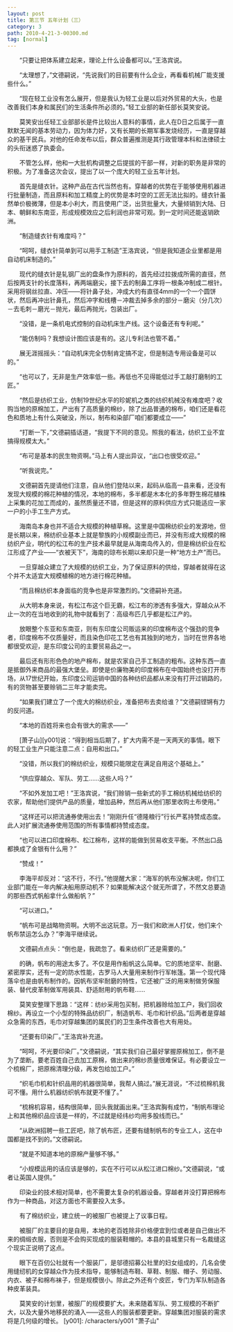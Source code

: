 ```yaml
---
layout: post
title: 第三节 五年计划（三）
category: 3
path: 2010-4-21-3-00300.md
tag: [normal]
---
```


　　“只要让把体系建立起来，理论上什么设备都可以。”王洛宾说。

　　“太理想了，”文德嗣说，“先说我们的目前要有什么企业，再看看机械厂能支援些什么。”

　　“现在轻工业没有怎么展开，但是我认为轻工业是以后对外贸易的大头，也是改善我们本身和属民们的生活条件所必须的。”轻工业部的新任部长莫笑安说。

　　莫笑安出任轻工业部部长是件比较出人意料的事情，此人在D日之后属于一直默默无闻的基本劳动力，因为体力好，又有长期的长期军事发烧经历，一直是穿越众的基干民兵。对他的任命发布以后，群众普遍推测是其行政管理本科和法律硕士的头衔迷惑了执委会。

　　不管怎么样，他和一大批机构调整之后提拔的干部一样，对新的职务是非常的积极。为了准备这次会议，提出了以一个庞大的轻工业五年计划。

　　首先是缝衣针。这种产品在古代当然也有。穿越者的优势在于能够使用机器进行批量制造，而且原料和加工精度上的优势是本时空的工匠无法比拟的。缝衣针虽然单价极微薄，但是本小利大，而且使用广泛，出货批量大，大量倾销到大陆、日本、朝鲜和东南亚，形成规模效应之后利润也非常可观。到一定时间还能返销欧洲。

　　“制造缝衣针有难度吗？”

　　“呵呵，缝衣针简单到可以用手工制造”王洛宾说，“但是我知道企业里都是用自动机床制造的。”

　　现代的缝衣针是轧钢厂出的盘条作为原料的，首先经过拉拨成所需的直径，然后按两支针的长度落料，再两端磨尖，接下去的制鼻工序将一根条冲制成二根针。采用将钢丝拉直、冲压——将针鼻子处，冲成大约有直径4mm的一个一个圆饼状，然后再冲出针鼻孔，然后冲字和线槽－冲裁去掉多余的部分－磨尖（分几次）－去毛刺－磨光－抛光，最后再抛光，包装出厂。

　　“没错，是一条机电式控制的自动机床生产线。这个设备还有专利呢。”

　　“能仿制吗？我想设计图应该是有的。这儿专利法也管不着。”

　　展无涯摇摇头：“自动机床完全仿制肯定搞不定，但是制造专用设备是可以的。”

　　“也可以了，无非是生产效率低一些。再低也不见得能低过手工敲打磨制的工匠。”

　　“然后是纺织工业，仿制19世纪水平的珍妮机之类的纺织机械没有难度吧？收购当地的原棉加工，产出有了高质量的棉纱，除了出品普通的棉布，咱们还是看花色和质地上有什么突破没，所以，制布和染部厂咱们都要成立——”

　　“打断一下，”文德嗣插话道，“我提下不同的意见。照我的看法，纺织工业不宜搞得规模太大。”

　　“布可是基本的民生物资啊。”马上有人提出异议，“出口也很受欢迎。”

　　“听我说完。”

　　文德嗣首先提请他们注意，自从他们登陆以来，起码从临高一县来看，还没有发现大规模的棉花种植的情况，本地的棉布，多半都是木本化的多年野生棉花植株上采集的花加工而成的，虽然质量还不错，但是这样的原料供应方式只能适应一家一户的小手工生产方式。

　　海南岛本身也并不适合大规模的种植草棉。这里是中国棉纺织业的发源地，但是长期以来，棉纺织业基本上就是黎族的小规模副业而已，并没有形成大规模的棉纺织产业，明代的松江布的生产技术最早就是从海南岛传入的，但是棉纺织业在松江形成了产业——“衣被天下”，海南的琼布长期以来却只是一种“地方土产”而已。

　　一旦穿越众建立了大规模的纺织工业，为了保证原料的供给，穿越者就得在这个并不太适宜大规模植棉的地方进行棉花种植。

　　“而且棉纺织本身面临的竞争也是非常激烈的。”文德嗣补充道。

　　从大明本身来说，有松江布这个巨无霸，松江布的渗透有多强大，穿越众从不止一次的在当地收到的礼物中就看到了：高级布匹几乎都是松江产的。

　　放眼整个东亚和东南亚，则有东印度公司贩运来的印度棉布这个强劲的竞争者，印度棉布不仅质量好，而且染色印花工艺也有其独到的地方，当时在世界各地都很受欢迎，是东印度公司的主要贸易品之一。

　　最后还有形形色色的地产棉布，就是农家自己手工制造的粗布。这种东西一直是抵御外来商品的最强大堡垒。即使是价廉物美的印度棉布在中国始终也没打开市场，从17世纪开始，东印度公司运销中国的各种纺织品都从来没有打开过销路的，有的货物甚至要赊销二三年才能卖完。

　　“如果我们建立了一个庞大的棉纺织业，准备把布去卖给谁？”文德嗣铿锵有力的反问道。

　　“本地的百姓将来也会有很大的需求——”

　　[萧子山][y001]说：“得到相当后期了，扩大内需不是一天两天的事情。眼下的轻工业生产只能注意二点：自用和出口。”

　　“没错，所以我们的棉纺织业，规模只能限定在满足自用这个基础上。”

　　“供应穿越众、军队、劳工……这些人吗？”

　　“不如外发加工吧！”王洛宾说，“我们赊销一些新式的手工棉纺机械给纺织的农家，帮助他们提供产品的质量，增加品种，然后再从他们那里收购土布使用。”

　　“这样还可以把流通券使用出去！”刚刚升任“德隆粮行”行长严茗持赞成态度。此人对扩展流通券使用范围的所有事情都持赞成态度。

　　“也可以进口印度棉布、松江棉布，这样的能做到贸易收支平衡。不然出口品都换成了金银有什么用？”

　　“赞成！”

　　李海平却反对：“这不行，不行。”他提醒大家：“海军的帆布没解决呢，你们工业部门能在一年内解决船用原动机不？如果能解决这个就无所谓了，不然文总要造的那些西式帆船拿什么做船帆？”

　　“可以进口。”

　　“帆布可是战略物资啊。大明不出这玩意。万一我们和欧洲人打仗，他们来个帆布禁运怎么办？”李海平继续说。

　　文德嗣点点头：“倒也是，我疏忽了。看来纺织厂还是需要的。”

　　的确，帆布的用途太多了。不仅是用作船帆这么简单。它的质地坚牢、耐磨、紧密厚实，还有一定的防水性能，古罗马人大量用来制作行军帐篷。第一个现代降落伞也是由帆布制作的。因帆布坚牢耐磨的特性，它还被广泛的用来制做劳保服装、替代皮革制做军用装具、舒适耐用的帆布鞋……

　　莫笑安整理下思路：“这样：纺纱采用包买制，把机器赊给加工户，我们回收棉纱。再设立一个小型的特殊品纺织厂，制造帆布、毛巾和针织品。”后两者是穿越众急需的东西，毛巾对穿越集团的属民们的卫生条件改善也大有用处。

　　“还要有印染厂。”王洛宾补充道。

　　“呵呵，不光要印染厂。”文德嗣说，“其实我们自己最好掌握原棉加工，倒不是为了垄断。要老百姓自己去加工原棉，做出来的棉纱质量很难保证。有必要设立一个梳棉厂，把原棉清理分级，再发包给加工户。”

　　“织毛巾机和针织品用的机器很简单，我帮人搞过。”展无涯说，“不过梳棉机我可不懂。用什么机器纺织帆布就更不懂了。”

　　“梳棉机容易，结构很简单，回头我就画出来。”王洛宾胸有成竹，“制帆布理论上和其他棉织品应该是一样的，不过就是经纬纱均用多股线而已。”

　　“从欧洲招聘一些工匠吧，除了帆布匠，还要有缝制帆布的专业工人，这在中国都是找不到的。”文德嗣说。

　　“就是不知道本地的原棉产量够不够。”

　　“小规模运用的话应该是够的，实在不行可以从松江进口棉纱。”文德嗣说，“或者让英国人提供。”

　　印染业的技术相对简单，也不需要太复杂的机器设备。穿越者并没打算把棉布作为一种商品，对这方面也不需要投入太多。

　　有了棉纺织业，建立统一的被服厂也被提上了议事日程。

　　被服厂的主要目的是自用，本地的老百姓除非价格便宜到位或者是自己做出不来的绸缎衣服，否则是不会购买现成的服装鞋帽的。本县的县城里只有一名裁缝这个现实正说明了这点。

　　眼下在百仞公社就有一个服装厂，是邬德招募公社里的妇女组成的，几名会使用缝纫机的女穿越众作为技术指导，能够制造布鞋、草鞋、制服、帽子、劳动服、内衣、被子和棉布袜子，但是规模很小。除此之外还有个皮匠，专门为军队制造各种皮革装具。

　　莫笑安的计划里，被服厂的规模要扩大。未来随着军队、劳工规模的不断扩大，以及大量外地移民的涌入——这些人的服装都要更新。穿越集团对服装的需求将是几何级的增长。
[y001]: /characters/y001 "萧子山"
